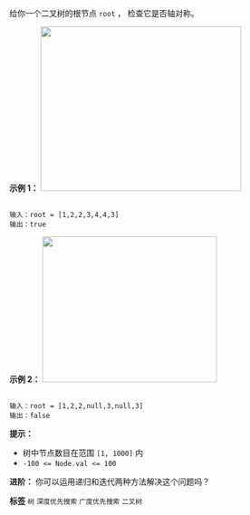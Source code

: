 给你一个二叉树的根节点 `root` ， 检查它是否轴对称。

 

 **示例 1：** 
<img alt="" src="https://pic.leetcode.cn/1698026966-JDYPDU-image.png" style="width: 354px; height: 291px;" />
```

输入：root = [1,2,2,3,4,4,3]
输出：true

```
 **示例 2：** 
<img alt="" src="https://pic.leetcode.cn/1698027008-nPFLbM-image.png" style="width: 308px; height: 258px;" />
```

输入：root = [1,2,2,null,3,null,3]
输出：false

```
 

 **提示：** 
- 树中节点数目在范围 `[1, 1000]` 内
-  `-100 <= Node.val <= 100` 
 

 **进阶：** 你可以运用递归和迭代两种方法解决这个问题吗？

 
**标签**
`树` `深度优先搜索` `广度优先搜索` `二叉树` 


